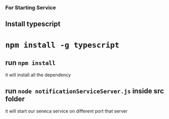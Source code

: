 ### For Starting Service

## Install typescript

# `npm install -g typescript`

## run `npm install`

it will install all the dependency

## run `node notificationServiceServer.js` inside src folder

it will start our seneca service on different port that server
